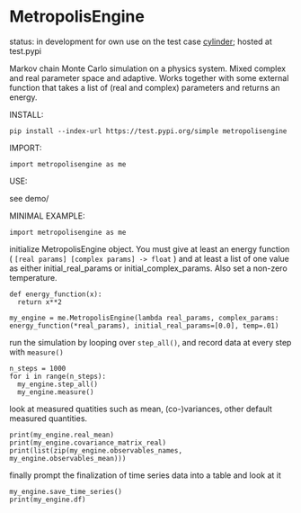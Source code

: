 # MetropolisEngine

status: in development for own use on the test case [cylinder](https://github.com/jklebes/cylinder);
      hosted at test.pypi

Markov chain Monte Carlo simulation on a physics system.  Mixed complex and real parameter space and adaptive. 
Works together with some external function that takes a list of (real and complex) parameters and returns an energy. 

INSTALL:

```pip install --index-url https://test.pypi.org/simple metropolisengine```

IMPORT:

```import metropolisengine as me```

USE:

see demo/

MINIMAL EXAMPLE:

```import metropolisengine as me```

initialize MetropolisEngine object.  You must give at least an energy function ( `[real params] [complex params] -> float` ) and at least a list of one value as either initial_real_params or initial_complex_params.  Also set a non-zero temperature.

```
def energy_function(x):
  return x**2
  
my_engine = me.MetropolisEngine(lambda real_params, complex_params: energy_function(*real_params), initial_real_params=[0.0], temp=.01)
```

run the simulation by looping over `step_all()`, and record data at every step with `measure()`

```
n_steps = 1000
for i in range(n_steps):
  my_engine.step_all()
  my_engine.measure()
```

look at measured quatities such as mean, (co-)variances, other default measured quantities.

```
print(my_engine.real_mean)
print(my_engine.covariance_matrix_real)
print(list(zip(my_engine.observables_names, my_engine.observables_mean)))
```

finally prompt the finalization of time series data into a table and look at it

```
my_engine.save_time_series()
print(my_engine.df)
```
